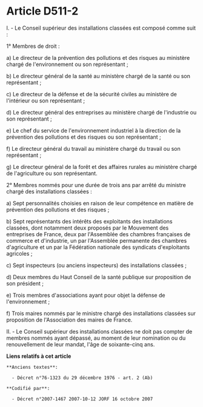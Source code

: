 # Article D511-2

I. - Le Conseil supérieur des installations classées est composé comme suit :

1° Membres de droit :

a) Le directeur de la prévention des pollutions et des risques au ministère chargé de l'environnement ou son représentant ;

b) Le directeur général de la santé au ministère chargé de la santé ou son représentant ;

c) Le directeur de la défense et de la sécurité civiles au ministère de l'intérieur ou son représentant ;

d) Le directeur général des entreprises au ministère chargé de l'industrie ou son représentant ;

e) Le chef du service de l'environnement industriel à la direction de la prévention des pollutions et des risques ou son
représentant ;

f) Le directeur général du travail au ministère chargé du travail ou son représentant ;

g) Le directeur général de la forêt et des affaires rurales au ministère chargé de l'agriculture ou son représentant.

2° Membres nommés pour une durée de trois ans par arrêté du ministre chargé des installations classées :

a) Sept personnalités choisies en raison de leur compétence en matière de prévention des pollutions et des risques ;

b) Sept représentants des intérêts des exploitants des installations classées, dont notamment deux proposés par le Mouvement
des entreprises de France, deux par l'Assemblée des chambres françaises de commerce et d'industrie, un par l'Assemblée
permanente des chambres d'agriculture et un par la Fédération nationale des syndicats d'exploitants agricoles ;

c) Sept inspecteurs (ou anciens inspecteurs) des installations classées ;

d) Deux membres du Haut Conseil de la santé publique sur proposition de son président ;

e) Trois membres d'associations ayant pour objet la défense de l'environnement ;

f) Trois maires nommés par le ministre chargé des installations classées sur proposition de l'Association des maires de
France.

II. - Le Conseil supérieur des installations classées ne doit pas compter de membres nommés ayant dépassé, au moment de leur
nomination ou du renouvellement de leur mandat, l'âge de soixante-cinq ans.

**Liens relatifs à cet article**

	**Anciens textes**:

	  - Décret n°76-1323 du 29 décembre 1976 - art. 2 (Ab)

	**Codifié par**:

	  - Décret n°2007-1467 2007-10-12 JORF 16 octobre 2007

